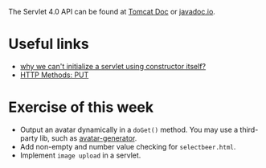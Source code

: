 The Servlet 4.0 API can be found at [Tomcat Doc](https://tomcat.apache.org/tomcat-9.0-doc/servletapi/index.html) or [javadoc.io](https://javadoc.io/doc/javax.servlet/javax.servlet-api/latest/index.html).

# Useful links
- [why we can't initialize a servlet using constructor itself?](https://stackoverflow.com/questions/2920616/)
- [HTTP Methods: PUT](https://developer.mozilla.org/en-US/docs/Web/HTTP/Methods/PUT)

# Exercise of this week
- Output an avatar dynamically in a `doGet()` method. You may use a third-party lib, such as [avatar-generator](https://github.com/gabrie-allaigre/avatar-generator).
- Add non-empty and number value checking for `selectbeer.html`.
- Implement `image upload` in a servlet.